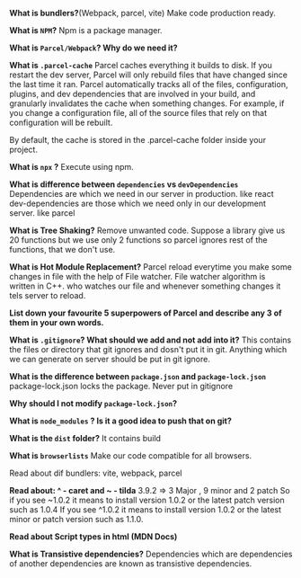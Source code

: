**What is bundlers?**(Webpack, parcel, vite)
Make code production ready.

**What is `NPM`?**
Npm is a package manager. 

**What is `Parcel/Webpack`? Why do we need it?**


**What is `.parcel-cache`**
 Parcel caches everything it builds to disk. If you restart the dev server, Parcel will only rebuild files that have changed since the last time it ran. Parcel automatically tracks all of the files, configuration, plugins, and dev dependencies that are involved in your build, and granularly invalidates the cache when something changes. For example, if you change a configuration file, all of the source files that rely on that configuration will be rebuilt.

By default, the cache is stored in the .parcel-cache folder inside your project. 


**What is `npx` ?**
  Execute using npm.

**What is difference between `dependencies` vs `devDependencies`** 
  Dependencies are which we need in our server in production. like react
  dev-dependencies are those which we need only in our development server. like parcel

 **What is Tree Shaking?**
 Remove unwanted code. Suppose a library give us 20 functions but we use only 2 functions so parcel ignores rest of the functions, that we don't use.

**What is Hot Module Replacement?**
  Parcel reload everytime you make some changes in file with the help of File watcher. File watcher algorithm is written in C++. who watches our file and whenever something changes it  tels server to reload.


**List down your favourite 5 superpowers of Parcel and describe any 3 of them in your own words.**

**What is `.gitignore`? What should we add and not add into it?**
 This contains the files or directory that git ignores and dosn't put it in git. Anything which we can generate on server should be put in git ignore.

**What is the difference between `package.json` and `package-lock.json`**
  package-lock.json locks the package. Never put in gitignore

**Why should I not modify `package-lock.json`?** 

**What is `node_modules` ? Is it a good idea to push that on git?**

**What is the `dist` folder?**
It contains build

**What is `browserlists`**
Make our code compatible for all browsers.

  Read about dif bundlers: vite, webpack, parcel

**Read about: ^ - caret and ~ - tilda**
3.9.2 => 3 Major , 9 minor and 2 patch
  So if you see ~1.0.2 it means to install version 1.0.2 or the latest patch version such as 1.0.4
  If you see ^1.0.2 it means to install version 1.0.2 or the latest minor or patch version such as 1.1.0.

**Read about Script types in html (MDN Docs)**

**What is Transistive dependencies?**
Dependencies which are dependencies of another dependencies are known as transistive dependencies.